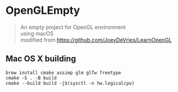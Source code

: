 # OpenGLEmpty

> An empty project for OpenGL environment  
> using macOS  
> modified from https://github.com/JoeyDeVries/LearnOpenGL

## Mac OS X building

```
brew install cmake assimp glm glfw freetype
cmake -S . -B build
cmake --build build -j$(sysctl -n hw.logicalcpu)
```

